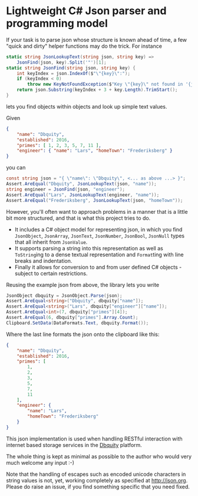 # Lightweight C# Json parser and programming model
If your task is to parse json whose structure is known ahead of time, a few "quick and dirty" helper functions may do the trick. For instance

```csharp
static string JsonLookupText(string json, string key) =>
    JsonFind(json, key).Split('"')[1];
static string JsonFind(string json, string key) {
    int keyIndex = json.IndexOf($"\"{key}\":");
    if (keyIndex < 0)
        throw new KeyNotFoundException($"Key \"{key}\" not found in '{json}'.");
    return json.Substring(keyIndex + 3 + key.Length).TrimStart();
}
```

lets you find objects within objects and look up simple text values.

Given

```json
{
    "name": "Dbquity",
    "established": 2016,
    "primes": [ 1, 2, 3, 5, 7, 11 ],
    "engineer": { "name": "Lars", "homeTown": "Frederiksberg" }
}
```

you can

```csharp
const string json = "{ \"name\": \"Dbquity\", <... as above ...> }"; 
Assert.AreEqual("Dbquity", JsonLookupText(json, "name"));
string engineer = JsonFind(json, "engineer");
Assert.AreEqual("Lars", JsonLookupText(engineer, "name"));
Assert.AreEqual("Frederiksberg", JsonLookupText(json, "homeTown"));
```

However, you'll often want to approach problems in a manner that is a little bit more structured, and that is what this project tries to do.
* It includes a C# object model for representing json, in which you find `JsonObject`, `JsonArray`, `JsonText`, `JsonNumber`, `JsonBool`, `JsonNull` types that all inherit from `JsonValue`.
* It supports parsing a string into this representation as well as `ToString`ing to a dense textual representation and `Format`ting with line breaks and indentation.
* Finally it allows for conversion to and from user defined C# objects - subject to certain restrictions.

Reusing the example json from above, the library lets you write

```csharp
JsonObject dbquity = JsonObject.Parse(json);
Assert.AreEqual<string>("Dbquity", dbquity["name"]);
Assert.AreEqual<string>("Lars", dbquity["engineer"]["name"]);
Assert.AreEqual<int>(7, dbquity["primes"][4]);
Assert.AreEqual(6, dbquity["primes"].Array.Count);
Clipboard.SetData(DataFormats.Text, dbquity.Format());
```

Where the last line formats the json onto the clipboard like this:

```json
{
    "name": "Dbquity",
    "established": 2016,
    "primes": [
        1,
        2,
        3,
        5,
        7,
        11
    ],
    "engineer": {
        "name": "Lars",
        "homeTown": "Frederiksberg"
    }
}
```

This json implementation is used when handling RESTful interaction with internet based storage services in the [Dbquity](http://Dbquity.com) platform.

The whole thing is kept as minimal as possible to the author who would very much welcome any input :-)

Note that the handling of escapes such as encoded unicode characters in string values is not, yet, working completely as specified at http://json.org.
Please do raise an issue, if you find something specific that you need fixed.
